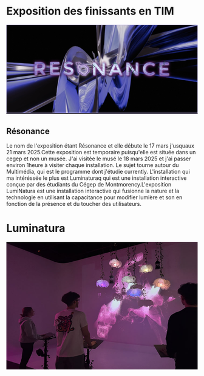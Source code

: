 # Exposition des finissants en TIM

![photo](media/resonance.png)

## Résonance
Le nom de l'exposition étant Résonance et elle débute le 17 mars j'usquaux 21 mars 2025.Cette exposition est temporaire puisqu'elle est située dans un cegep et non un musée. J'ai visitée le musé le 18 mars 2025 et j'ai passer environ 1heure à visiter chaque installation. Le sujet tourne autour du
Multimédia, qui est le programme dont j'étudie currently. L'installation qui ma intéréssée le plus est Luminaturaq qui est une installation interactive conçue par des étudiants du Cégep de Montmorency.L'exposition LumiNatura est une installation interactive qui fusionne la nature et la technologie en utilisant la capacitance pour modifier lumière et son en fonction de la présence et du toucher des utilisateurs.

# Luminatura

![photo](media/experience_luminatura.jpg)
